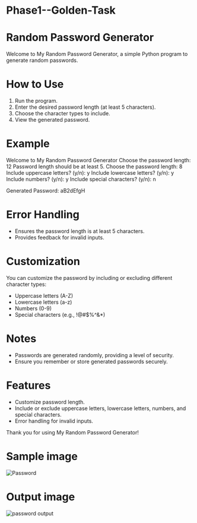 # Phase1--Golden-Task
# Random Password Generator

Welcome to My Random Password Generator, a simple Python program to generate random passwords.

# How to Use

1. Run the program.
2. Enter the desired password length (at least 5 characters).
3. Choose the character types to include.
4. View the generated password.

# Example

Welcome to My Random Password Generator
Choose the password length: 12
Password length should be at least 5.
Choose the password length: 8
Include uppercase letters? (y/n): y
Include lowercase letters? (y/n): y
Include numbers? (y/n): y
Include special characters? (y/n): n

Generated Password: aB2dEfgH


# Error Handling

- Ensures the password length is at least 5 characters.
- Provides feedback for invalid inputs.

 # Customization

You can customize the password by including or excluding different character types:
- Uppercase letters (A-Z)
- Lowercase letters (a-z)
- Numbers (0-9)
- Special characters (e.g., !@#$%^&*)

 # Notes

- Passwords are generated randomly, providing a level of security.
- Ensure you remember or store generated passwords securely.

 # Features

- Customize password length.
- Include or exclude uppercase letters, lowercase letters, numbers, and special characters.
- Error handling for invalid inputs.
  

Thank you for using My Random Password Generator!


# Sample image 

![Password](https://github.com/Srivarthaniselvam/Phase1--Golden-Task/assets/151417502/fa95d283-aa3e-45c6-a3a0-0deba279e223)

# Output image

 ![password output](https://github.com/Srivarthaniselvam/Phase1--Golden-Task/assets/151417502/021ebb71-d4d3-4d93-bb8b-4212cec1bf9d)

